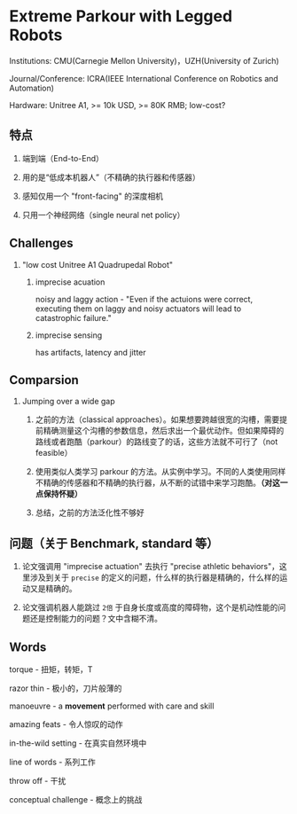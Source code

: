 # Extreme Parkour with Legged Robots 

Institutions: CMU(Carnegie Mellon University)，UZH(University of Zurich)

Journal/Conference: ICRA(IEEE International Conference on Robotics and Automation)

Hardware: Unitree A1, >= 10k USD, >= 80K RMB; low-cost? 

## 特点 

1. 端到端（End-to-End）

2. 用的是“低成本机器人”（不精确的执行器和传感器）

3. 感知仅用一个 "front-facing" 的深度相机

4. 只用一个神经网络（single neural net policy） 

## Challenges

1. "low cost Unitree A1 Quadrupedal Robot"

    1) imprecise acuation 

        noisy and laggy action - "Even if the actuions were correct, executing them on laggy and noisy actuators will lead to catastrophic failure." 

    2) imprecise sensing 

        has artifacts, latency and jitter

## Comparsion 

1. Jumping over a wide gap 
    
    1) 之前的方法（classical approaches）。如果想要跨越很宽的沟槽，需要提前精确测量这个沟槽的参数信息，然后求出一个最优动作。但如果障碍的路线或者跑酷（parkour）的路线变了的话，这些方法就不可行了（not feasible）

    2) 使用类似人类学习 parkour 的方法。从实例中学习。不同的人类使用同样不精确的传感器和不精确的执行器，从不断的试错中来学习跑酷。**（对这一点保持怀疑）**

    3) 总结，之前的方法泛化性不够好

## 问题（关于 Benchmark, standard 等）

1. 论文强调用 "imprecise actuation" 去执行 "precise athletic behaviors"，这里涉及到关于 `precise` 的定义的问题，什么样的执行器是精确的，什么样的运动又是精确的。

2. 论文强调机器人能跳过 `2倍` 于自身长度或高度的障碍物，这个是机动性能的问题还是控制能力的问题？文中含糊不清。





## Words 

torque - 扭矩，转矩，T

razor thin - 极小的，刀片般薄的

manoeuvre - a **movement** performed with care and skill

amazing feats - 令人惊叹的动作

in-the-wild setting - 在真实自然环境中

line of words - 系列工作

throw off -  干扰

conceptual challenge - 概念上的挑战


